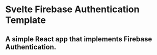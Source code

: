 # Svelte Firebase Authentication Template
## A simple React app that implements Firebase Authentication.